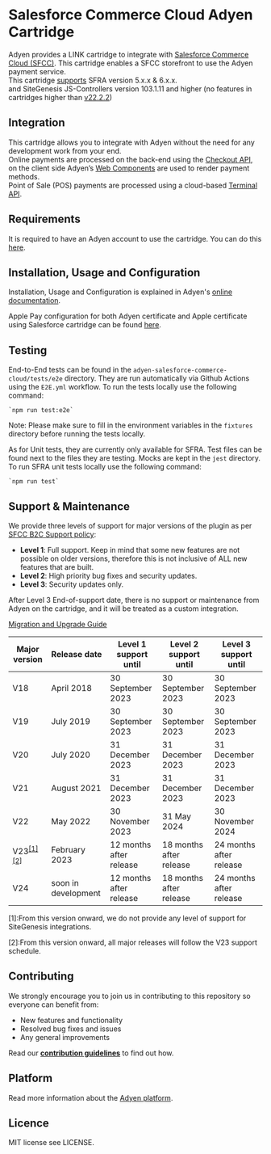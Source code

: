 # Salesforce Commerce Cloud Adyen Cartridge

Adyen provides a LINK cartridge to integrate with [Salesforce Commerce Cloud (SFCC)](https://docs.adyen.com/plugins/salesforce-commerce-cloud). This cartridge enables a SFCC storefront to use the Adyen payment service.  
This cartridge [supports](https://docs.adyen.com/plugins/salesforce-commerce-cloud#supported-versions) SFRA version 5.x.x & 6.x.x.   
and SiteGenesis JS-Controllers version 103.1.11 and higher (no features in cartridges higher than [v22.2.2](https://github.com/Adyen/adyen-salesforce-commerce-cloud/releases/tag/22.2.2))

## Integration
This cartridge allows you to integrate with Adyen without the need for any development work from your end.  
Online payments are processed on the back-end using the [Checkout API](https://docs.adyen.com/api-explorer/Checkout/latest/overview), on the client side Adyen’s [Web Components](https://docs.adyen.com/online-payments/components-web) are used to render payment methods.  
Point of Sale (POS) payments are processed using a cloud-based [Terminal API](https://docs.adyen.com/point-of-sale/terminal-api-fundamentals). 

## Requirements

It is required to have an Adyen account to use the cartridge. You can do this [here](https://www.adyen.com/signup).

## Installation, Usage and Configuration

Installation, Usage and Configuration is explained in Adyen's [online documentation](https://docs.adyen.com/plugins/salesforce-commerce-cloud/).

Apple Pay configuration for both Adyen certificate and Apple certificate using Salesforce cartridge can be found [here](https://docs.adyen.com/plugins/salesforce-commerce-cloud/set-up-payment-methods/#set-up-apple-pay-on-the-web).

## Testing
End-to-End tests can be found in the `adyen-salesforce-commerce-cloud/tests/e2e` directory. 
They are run automatically via Github Actions using the `E2E.yml` workflow.
To run the tests locally use the following command:
```
`npm run test:e2e`
```
Note: Please make sure to fill in the environment variables in the `fixtures` directory before running the tests locally.

As for Unit tests, they are currently only available for SFRA. Test files can be found next to the files they are testing. Mocks are kept in the `jest` directory.
To run SFRA unit tests locally use the following command:
```
`npm run test`
```
## Support & Maintenance

We provide three levels of support for major versions of the plugin as per [SFCC B2C Support policy](https://docs.adyen.com/plugins/salesforce-commerce-cloud#support-levels):

- **Level 1**: Full support. Keep in mind that some new features are not possible on older versions, therefore this is not inclusive of ALL new features that are built.
- **Level 2**: High priority bug fixes and security updates.
- **Level 3**: Security updates only.

After Level 3 End-of-support date, there is no support or maintenance from Adyen on the cartridge, and it will be treated as a custom integration.

[Migration and Upgrade Guide](https://docs.adyen.com/plugins/salesforce-commerce-cloud/upgrade)

| Major version | Release date | Level 1 support until | Level 2 support until | Level 3 support until |
|---------------|--------------|-----------------------|-----------------------|-----------------------|
| V18           | April 2018   | 30 September 2023     | 30 September 2023     | 30 September 2023     |
| V19           | July 2019    | 30 September 2023     | 30 September 2023     | 30 September 2023     |
| V20           | July 2020    | 31 December 2023      | 31 December 2023      | 31 December 2023      |
| V21           | August 2021  | 31 December 2023      | 31 December 2023      | 31 December 2023      |
| V22           | May 2022     | 30 November 2023      | 31 May 2024           | 30 November 2024      |
| V23<sup id="fnref1">[[1]](#fn1)</sup><sup id="fnref2">[[2]](#fn2)</sup>       | February 2023 | 12 months after release | 18 months after release| 24 months after release|
| V24           | soon in development | 12 months after release | 18 months after release| 24 months after release|

<span id="fn1">[1]:From this version onward, we do not provide any level of support for SiteGenesis integrations.</span>

<span id="fn2">[2]:From this version onward, all major releases will follow the V23 support schedule.</span>

## Contributing
We strongly encourage you to join us in contributing to this repository so everyone can benefit from:
* New features and functionality
* Resolved bug fixes and issues
* Any general improvements

Read our [**contribution guidelines**](CONTRIBUTING.md) to find out how.

## Platform

Read more information about the [Adyen platform](https://www.adyen.com/platform).

## Licence

MIT license see LICENSE.
